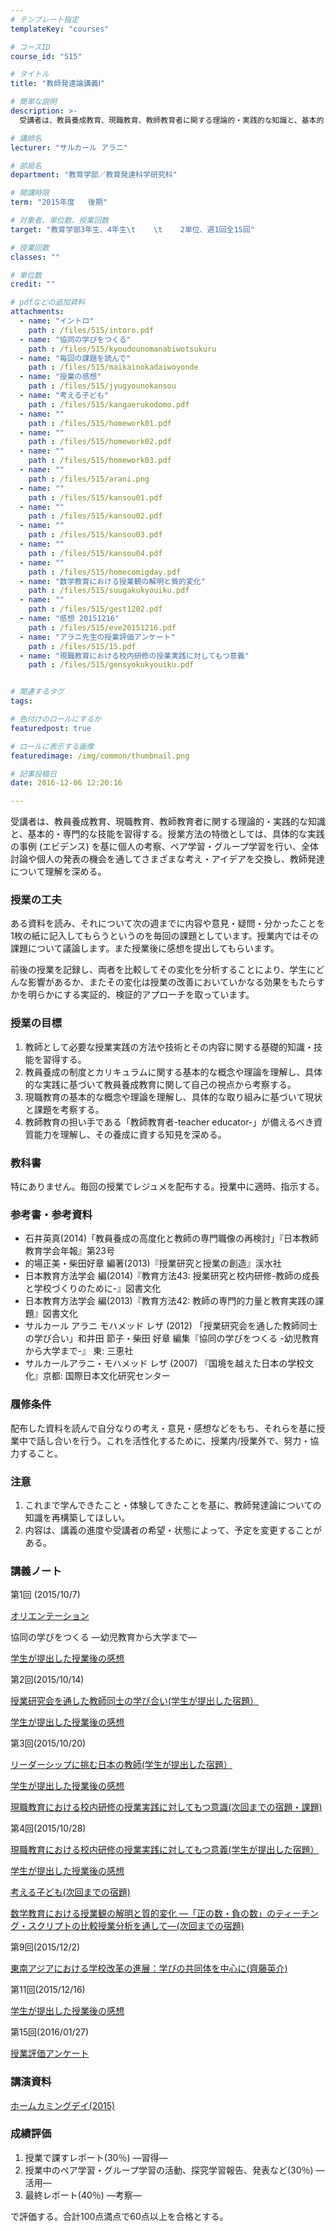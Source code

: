```yaml
---
# テンプレート指定
templateKey: "courses"

# コースID
course_id: "515"

# タイトル
title: "教師発達論講義Ⅰ"

# 簡単な説明
description: >-
  受講者は、教員養成教育、現職教育、教師教育者に関する理論的・実践的な知識と、基本的・専門的な技能を習得する。授業方法の特徴としては、具体的な実践の事例 (エビデンス) を基に個人の考察、ペア学習・グル...

# 講師名
lecturer: "サルカール アラニ"

# 部局名
department: "教育学部／教育発達科学研究科"

# 開講時限
term: "2015年度	後期"

# 対象者、単位数、授業回数
target: "教育学部3年生、4年生\t    \t    2単位、週1回全15回"

# 授業回数
classes: ""

# 単位数
credit: ""

# pdfなどの追加資料
attachments: 
  - name: "イントロ" 
    path : /files/515/intoro.pdf
  - name: "協同の学びをつくる" 
    path : /files/515/kyoudounomanabiwotsukuru
  - name: "毎回の課題を読んで" 
    path : /files/515/maikainokadaiwoyonde
  - name: "授業の感想" 
    path : /files/515/jyugyounokansou
  - name: "考える子ども" 
    path : /files/515/kangaerukodomo.pdf
  - name: "" 
    path : /files/515/homework01.pdf
  - name: "" 
    path : /files/515/homework02.pdf
  - name: "" 
    path : /files/515/homework03.pdf
  - name: "" 
    path : /files/515/arani.png
  - name: "" 
    path : /files/515/kansou01.pdf
  - name: "" 
    path : /files/515/kansou02.pdf
  - name: "" 
    path : /files/515/kansou03.pdf
  - name: "" 
    path : /files/515/kansou04.pdf
  - name: "" 
    path : /files/515/homecomigday.pdf
  - name: "数学教育における授業観の解明と質的変化" 
    path : /files/515/suugakukyouiku.pdf
  - name: "" 
    path : /files/515/gest1202.pdf
  - name: "感想 20151216" 
    path : /files/515/eve20151216.pdf
  - name: "アラニ先生の授業評価アンケート" 
    path : /files/515/15.pdf
  - name: "現職教育における校内研修の授業実践に対してもつ意義" 
    path : /files/515/gensyokukyouiku.pdf


# 関連するタグ
tags:

# 色付けのロールにするか
featuredpost: true

# ロールに表示する画像
featuredimage: /img/common/thumbnail.png

# 記事投稿日
date: 2016-12-06 12:20:16

---
```

受講者は、教員養成教育、現職教育、教師教育者に関する理論的・実践的な知識と、基本的・専門的な技能を習得する。授業方法の特徴としては、具体的な実践の事例 (エビデンス) を基に個人の考察、ペア学習・グループ学習を行い、全体討論や個人の発表の機会を通してさまざまな考え・アイデアを交換し、教師発達について理解を深める。
### 授業の工夫

ある資料を読み、それについて次の週までに内容や意見・疑問・分かったことを1枚の紙に記入してもらうというのを毎回の課題としています。授業内ではその課題について議論します。また授業後に感想を提出してもらいます。 

前後の授業を記録し、両者を比較してその変化を分析することにより、学生にどんな影響があるか、またその変化は授業の改善においていかなる効果をもたらすかを明らかにする実証的、検証的アプローチを取っています。

### 授業の目標

  1. 教師として必要な授業実践の方法や技術とその内容に関する基礎的知識・技能を習得する。
  2. 教員養成の制度とカリキュラムに関する基本的な概念や理論を理解し、具体的な実践に基づいて教員養成教育に関して自己の視点から考察する。
  3. 現職教育の基本的な概念や理論を理解し、具体的な取り組みに基づいて現状と課題を考察する。
  4. 教師教育の担い手である「教師教育者-teacher educator-」が備えるべき資質能力を理解し、その養成に資する知見を深める。

### 教科書

特にありません。毎回の授業でレジュメを配布する。授業中に適時、指示する。

### 参考書・参考資料

  * 石井英真(2014)「教員養成の高度化と教師の専門職像の再検討」『日本教師教育学会年報』第23号
  * 的場正美・柴田好章 編著(2013)『授業研究と授業の創造』渓水社
  * 日本教育方法学会 編(2014)『教育方法43: 授業研究と校内研修-教師の成長と学校づくりのために-』図書文化
  * 日本教育方法学会 編(2013)『教育方法42: 教師の専門的力量と教育実践の課題』図書文化
  * サルカール アラニ モハメッド レザ (2012) 「授業研究会を通した教師同士の学び合い」和井田 節子・柴田 好章 編集『協同の学びをつくる -幼児教育から大学まで-』 東: 三恵社
  * サルカールアラニ・モハメッド レザ (2007) 『国境を越えた日本の学校文化』京都: 国際日本文化研究センター

### 履修条件

配布した資料を読んで自分なりの考え・意見・感想などをもち、それらを基に授業中で話し合いを行う。これを活性化するために、授業内/授業外で、努力・協力すること。

### 注意

  1. これまで学んできたこと・体験してきたことを基に、教師発達論についての知識を再構築してほしい。
  2. 内容は、講義の進度や受講者の希望・状態によって、予定を変更することがある。

### 講義ノート

第1回 (2015/10/7)


[オリエンテーション](/files/515/intoro.pdf) 

協同の学びをつくる —幼児教育から大学まで—


[学生が提出した授業後の感想](/files/515/kansou01.pdf) 

第2回(2015/10/14)


[授業研究会を通した教師同士の学び合い(学生が提出した宿題）](/files/515/homework01.pdf) 


[学生が提出した授業後の感想](/files/515/kansou02.pdf) 

第3回(2015/10/20)


[リーダーシップに挑む日本の教師(学生が提出した宿題）](/files/515/homework02.pdf) 


[学生が提出した授業後の感想](/files/515/kansou03.pdf) 


[現職教育における校内研修の授業実践に対してもつ意識(次回までの宿題・課題)](/files/515/gensyokukyouiku.pdf) 

第4回(2015/10/28)


[現職教育における校内研修の授業実践に対してもつ意義(学生が提出した宿題）](/files/515/homework03.pdf) 


[学生が提出した授業後の感想](/files/515/kansou04.pdf) 


[考える子ども(次回までの宿題)](/files/515/kangaerukodomo.pdf) 


[数学教育における授業観の解明と質的変化 —「正の数・負の数」のティーチング・スクリプトの比較授業分析を通して—(次回までの宿題)](/files/515/suugakukyouiku.pdf) 

第9回(2015/12/2)


[東南アジアにおける学校改革の進展：学びの共同体を中心に(齊藤英介)](/files/515/gest1202.pdf) 

第11回(2015/12/16)


[学生が提出した授業後の感想](/files/515/eve20151216.pdf) 

第15回(2016/01/27)


[授業評価アンケート](/files/515/15.pdf) 

### 講演資料


[ホームカミングデイ(2015)](/files/515/homecomigday.pdf) 

### 成績評価

  1. 授業で課すレポート(30％) ―習得―
  2. 授業中のペア学習・グループ学習の活動、探究学習報告、発表など(30％) ―活用―
  3. 最終レポート(40％) ―考察―

で評価する。合計100点満点で60点以上を合格とする。
